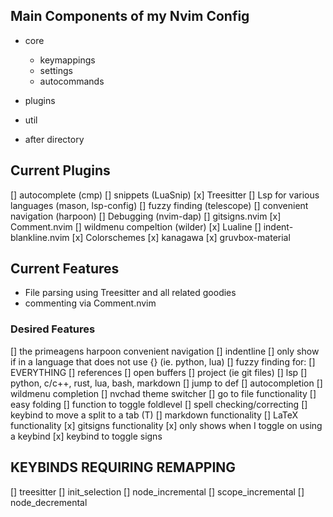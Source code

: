 ## Main Components of my Nvim Config
* core
    * keymappings
    * settings
    * autocommands

* plugins
* util
* after directory


## Current Plugins
[] autocomplete (cmp)
[] snippets (LuaSnip)
[x] Treesitter
[] Lsp for various languages (mason, lsp-config)
[] fuzzy finding (telescope)
[] convenient navigation (harpoon)
[] Debugging (nvim-dap)
[] gitsigns.nvim
[x] Comment.nvim
[] wildmenu compeltion (wilder)
[x] Lualine
[] indent-blankline.nvim
[x] Colorschemes
    [x] kanagawa
    [x] gruvbox-material


## Current Features
* File parsing using Treesitter and all related goodies
* commenting via Comment.nvim


### Desired Features
[] the primeagens harpoon convenient navigation
[] indentline
    [] only show if in a language that does not use {} (ie. python, lua)
[] fuzzy finding for:
    [] EVERYTHING
    [] references
    [] open buffers
    [] project (ie git files)
[] lsp
    [] python, c/c++, rust, lua, bash, markdown
    [] jump to def
[] autocompletion
[] wildmenu completion
[] nvchad theme switcher
[] go to file functionality
[] easy folding
    [] function to toggle foldlevel
[] spell checking/correcting
[] keybind to move a split to a tab (<C-w>T)
[] markdown functionality
[] LaTeX functionality
[x] gitsigns functionality
    [x] only shows when I toggle on using a keybind
    [x] keybind to toggle signs


## KEYBINDS REQUIRING REMAPPING
[] treesitter
    [] init_selection
    [] node_incremental
    [] scope_incremental
    [] node_decremental
